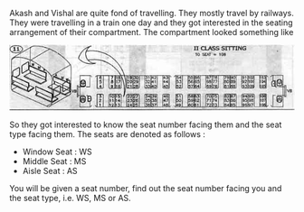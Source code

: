 Akash and Vishal are quite fond of travelling. They mostly travel by railways. They were travelling in a train one day and they got interested in the seating arrangement of their compartment. The compartment looked something like

![Seats](seatingarrangement.jpg)

So they got interested to know the seat number facing them and the seat type facing them. The seats are denoted as follows :
- Window Seat : WS
- Middle Seat : MS
- Aisle Seat : AS

You will be given a seat number, find out the seat number facing you and the seat type, i.e. WS, MS or AS.